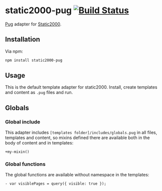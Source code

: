 static2000-pug [![Build Status](https://travis-ci.com/judas-christ/static2000-pug.svg?branch=master)](https://travis-ci.com/judas-christ/static2000-pug)
===============

[Pug](https://github.com/pugjs/pug) adapter for [Static2000](https://github.com/judas-christ/static2000).

## Installation

Via npm:

```bash
npm install static2000-pug
```

## Usage

This is the default template adapter for static2000. Install, create templates and content as `.pug` files and run.

## Globals

### Global include

This adapter includes `[templates folder]/includes/globals.pug` in all files, templates and content, so mixins defined there are available both in the body of content and in templates:

```jade
+my-mixin()
```

### Global functions

The global functions are available without namespace in the templates:

```jade
- var visiblePages = query({ visible: true });
```
